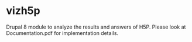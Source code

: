 # vizh5p
Drupal 8 module to analyze the results and answers of H5P.
Please look at Documentation.pdf for implementation details.

